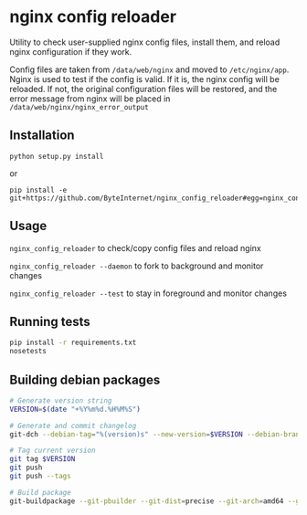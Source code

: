 # nginx config reloader

Utility to check user-supplied nginx config files, install them, and reload
nginx configuration if they work.

Config files are taken from `/data/web/nginx` and moved to `/etc/nginx/app`.
Nginx is used to test if the config is valid. If it is, the nginx config will
be reloaded. If not, the original configuration files will be restored, and
the error message from nginx will be placed in `/data/web/nginx/nginx_error_output`

## Installation

```
python setup.py install
```

or

```
pip install -e git+https://github.com/ByteInternet/nginx_config_reloader#egg=nginx_config_reloader
```

## Usage

`nginx_config_reloader` to check/copy config files and reload nginx

`nginx_config_reloader --daemon` to fork to background and monitor changes

`nginx_config_reloader --test` to stay in foreground and monitor changes


## Running tests

```sh
pip install -r requirements.txt
nosetests
```

## Building debian packages

```sh
# Generate version string
VERSION=$(date "+%Y%m%d.%H%M%S")

# Generate and commit changelog
git-dch --debian-tag="%(version)s" --new-version=$VERSION --debian-branch master --release --commit

# Tag current version
git tag $VERSION
git push
git push --tags

# Build package
git-buildpackage --git-pbuilder --git-dist=precise --git-arch=amd64 --git-debian-branch=master
```
